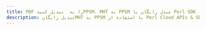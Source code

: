 ---title: PDF را به  تبدیل کنیدPPSM، MHT به PPSM مبدل رایگان یا Perl SDKdescription: تبدیل رایگانMHT به PPSM با استفاده از Perl Cloud APIs & SDK همچنین اسناد PDF را در Cloud ایجاد، ویرایش و رندر کنید.---
